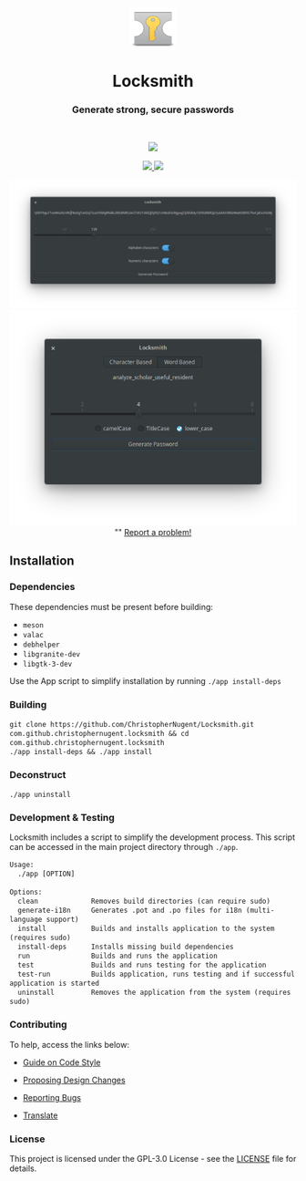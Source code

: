<div align="center">
  <span align="center"> <img width="80" height="70" class="center" src="https://github.com/ChristopherNugent/Locksmith/blob/master/data/images/com.github.christophernugent.locksmith.png" alt="Icon"></span>
  <h1 align="center">Locksmith</h1>
  <h3 align="center">Generate strong, secure passwords</h3>
</div>

<br/>

<p align="center">
    <a href="https://appcenter.elementary.io/com.github.christophernugent.locksmith">
        <img src="https://appcenter.elementary.io/badge.svg">
    </a>
</p>

<p align="center">
  <a href="https://github.com/ChristopherNugent/Locksmith/blob/master/LICENSE">
    <img src="https://img.shields.io/badge/License-GPL-3.0-blue.svg">
  </a>
  <a href="https://github.com/ChristopherNugent/Locksmith/releases">
    <img src="https://img.shields.io/badge/Release-v%201.0.0-orange.svg">
  </a>
</p>

<p align="center">
    <img  src="https://github.com/ChristopherNugent/Locksmith/blob/master/data/images/screenshot.png" alt="Screenshot"> <br>
    <img  src="https://github.com/ChristopherNugent/Locksmith/blob/master/data/images/screenshot2.png" alt="Screenshot"> <br>""    
  <a href="https://github.com/ChristopherNugent/Locksmith/issues/new"> Report a problem! </a>
</p>

## Installation

### Dependencies
These dependencies must be present before building:
 - `meson`
 - `valac`
 - `debhelper`
 - `libgranite-dev`
 - `libgtk-3-dev`


Use the App script to simplify installation by running `./app install-deps`
 
 ### Building

```
git clone https://github.com/ChristopherNugent/Locksmith.git com.github.christophernugent.locksmith && cd com.github.christophernugent.locksmith
./app install-deps && ./app install
```

### Deconstruct

```
./app uninstall
```

### Development & Testing

Locksmith includes a script to simplify the development process. This script can be accessed in the main project directory through `./app`.

```
Usage:
  ./app [OPTION]

Options:
  clean             Removes build directories (can require sudo)
  generate-i18n     Generates .pot and .po files for i18n (multi-language support)
  install           Builds and installs application to the system (requires sudo)
  install-deps      Installs missing build dependencies
  run               Builds and runs the application
  test              Builds and runs testing for the application
  test-run          Builds application, runs testing and if successful application is started
  uninstall         Removes the application from the system (requires sudo)
```

### Contributing

To help, access the links below:

- [Guide on Code Style](https://github.com/ChristopherNugent/Locksmith/wiki/Guide-on-code-style)

- [Proposing Design Changes](https://github.com/ChristopherNugent/Locksmith/wiki/Proposing-Design-Changes)

- [Reporting Bugs](https://github.com/ChristopherNugent/Locksmith/wiki/Reporting-Bugs)

- [Translate](https://github.com/ChristopherNugent/Locksmith/wiki/Translate)


### License

This project is licensed under the GPL-3.0 License - see the [LICENSE](LICENSE.md) file for details.
